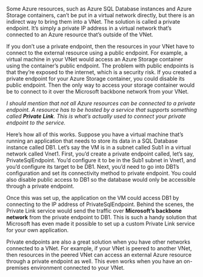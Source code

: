 Some Azure resources, such as Azure SQL Database instances and Azure Storage containers, can’t be put in a virtual network directly, but there is an indirect way to bring them into a VNet. The solution is called a private endpoint. It’s simply a private IP address in a virtual network that’s connected to an Azure resource that’s outside of the VNet.

If you don’t use a private endpoint, then the resources in your VNet have to connect to the external resource using a public endpoint. For example, a virtual machine in your VNet would access an Azure Storage container using the container’s public endpoint. The problem with public endpoints is that they’re exposed to the internet, which is a security risk. If you created a private endpoint for your Azure Storage container, you could disable its public endpoint. Then the only way to access your storage container would be to connect to it over the Microsoft backbone network from your VNet.

*I should mention that not all Azure resources can be connected to a private endpoint. A resource has to be hosted by a service that supports something called **Private Link**. This is what’s actually used to connect your private endpoint to the service.*

Here’s how all of this works. Suppose you have a virtual machine that’s running an application that needs to store its data in a SQL Database instance called DB1. Let’s say the VM is in a subnet called Sub1 in a virtual network called Vnet1. First, you’d create a private endpoint called, let’s say, PrivateSqlEndpoint. You’d configure it to be in the Sub1 subnet in Vnet1, and you’d configure its target to be DB1. Next, you’d need to go into DB1’s configuration and set its connectivity method to private endpoint. You could also disable public access to DB1 so the database would only be accessible through a private endpoint.

Once this was set up, the application on the VM could access DB1 by connecting to the IP address of PrivateSqlEndpoint. Behind the scenes, the Private Link service would send the traffic over **Microsoft’s backbone network** from the private endpoint to DB1. This is such a handy solution that Microsoft has even made it possible to set up a custom Private Link service for your own application.

Private endpoints are also a great solution when you have other networks connected to a VNet. For example, if your VNet is peered to another VNet, then resources in the peered VNet can access an external Azure resource through a private endpoint as well. This even works when you have an on-premises environment connected to your VNet.